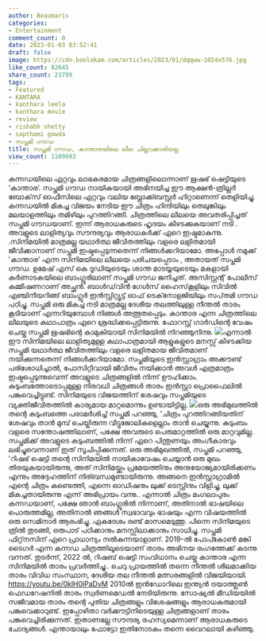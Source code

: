 ```yaml
---
author: Beaumaris
categories:
- Entertainment
comment_count: 0
date: 2023-01-03 03:52:41
draft: false
image: https://cdn.boolokam.com/articles/2023/01/dqqww-1024x576.jpg
like_count: 82645
share_count: 23799
tags:
- Featured
- KANTARA
- kanthara leela
- kanthara movie
- review
- rishabh shetty
- sapthami gowda
- സപ്തമി ഗൗഡ
title: സപ്തമി ഗൗഡ, കാന്താരയിലെ ലീല ചില്ലറക്കാരിയല്ല
view_count: 1109993
---
```


കന്നഡയിലെ ഏറ്റവും ലാഭകരമായ ചിത്രങ്ങളിലൊന്നാണ് ഋഷഭ് ഷെട്ടിയുടെ ‘കാന്താര’. സപ്തമി ഗൗഡ നായികയായി അഭിനയിച്ച ഈ ആക്ഷൻ-ത്രില്ലർ ബോക്‌സ് ഓഫീസിലെ ഏറ്റവും വലിയ ബ്ലോക്ക്ബസ്റ്റർ ഹിറ്റാണെന്ന് തെളിയിച്ചു. കന്നഡയിൽ മികച്ച വിജയം നേടിയ ഈ ചിത്രം ഹിന്ദിയിലും തെലുങ്കിലും മലയാളത്തിലും തമിഴിലും പുറത്തിറങ്ങി. ചിത്രത്തിലെ ലീലയെ അവതരിപ്പിച്ചത് സപ്തമി ഗൗഡയാണ്. ഇന്ന് ആരാധകരുടെ ഹൃദയം കീഴടക്കുകയാണ് നടി . അവളുടെ ലാളിത്യവും സൗന്ദര്യവും ആരാധകർക്ക് ഏറെ ഇഷ്ടമാകുന്നു. .സിനിമയിൽ മാത്രമല്ല യഥാർത്ഥ ജീവിതത്തിലും വളരെ ലളിതമായി ജീവിക്കാനാണ് സപ്തമി ഇഷ്ടപ്പെടുന്നതെന്ന് നിങ്ങൾക്കറിയാമോ. അപ്പോൾ നമുക്ക് 'കാന്താര' എന്ന സിനിമയിലെ ലീലയെ പരിചയപ്പെടാം , അതായത് സപ്തമി ഗൗഡ. ഉമേഷ് എസ് കെ ദൂഡിയുടെയും ശാന്ത മാടയ്യയുടെയും മകളായി കർണാടകയിലെ ബാംഗ്ലൂരിലാണ് സപ്തമി ഗൗഡ ജനിച്ചത്. അസിസ്റ്റന്റ് പോലീസ് കമ്മീഷണറാണ് അച്ഛൻ. ബാൾഡ്‌വിൻ ഗേൾസ് ഹൈസ്‌കൂളിലും സിവിൽ എഞ്ചിനീയറിങ്ങ് ബാംഗ്ലൂർ ഇൻസ്റ്റിറ്റ്യൂട്ട് ഓഫ് ടെക്‌നോളജിയിലും സപ്‌തമി ഗൗഡ പഠിച്ചു. സപ്തമി ഒരു മികച്ച നടി മാത്രമല്ല ദേശീയ തലത്തിലുള്ള നീന്തൽ താരം കൂടിയാണ് എന്നറിയുമ്പോൾ നിങ്ങൾ അത്ഭുതപ്പെടും. കാന്താര എന്ന ചിത്രത്തിലെ ലീലയുടെ കഥാപാത്രം ഏറെ ശ്രദ്ധിക്കപ്പെട്ടിരുന്നു. ഫോറസ്റ്റ് ഗാർഡിന്റെ വേഷം ചെയ്ത സപ്തമി ഋഷഭിന്റെ കാമുകിയായി സിനിമയിൽ നിറഞ്ഞുനിന്നു. ![](https://cdn.boolokam.com/articles/2023/01/dqqww-1024x576.jpg)എന്നാൽ ഈ സിനിമയിലെ ലാളിത്യമുള്ള കഥാപാത്രമായി ആളുകളുടെ മനസ്സ് കീഴടക്കിയ സപ്തമി യഥാർത്ഥ ജീവിതത്തിലും വളരെ ലളിതമായ ജീവിതമാണ് നയിക്കുന്നതെന്ന് നിങ്ങൾക്കറിയാമോ. സപ്തമിയുടെ ഇൻസ്റ്റാഗ്രാം അക്കൗണ്ട് പരിശോധിച്ചാൽ, പോസിറ്റീവായി ജീവിതം നയിക്കാൻ അവൾ എത്രമാത്രം ഇഷ്ടപ്പെടുന്നുവെന്ന് അവളുടെ ചിത്രങ്ങളിൽ നിന്ന് ഊഹിക്കാം. കുടുംബത്തോടൊപ്പമുള്ള നിരവധി ചിത്രങ്ങൾ താരം ഇൻസ്റ്റാ പ്രൊഫൈലിൽ പങ്കുവെച്ചിട്ടുണ്ട്. സിനിമയുടെ വിജയത്തിന് ശേഷവും സപ്തമിയുടെ വ്യക്തിജീവിതത്തിൽ കാര്യമായ മാറ്റമൊന്നും ഉണ്ടായിട്ടില്ല. ![](https://cdn.boolokam.com/articles/2023/01/adddddd-1024x768.jpg)ഒരു അഭിമുഖത്തിൽ തന്റെ കുടുംബത്തെ പരാമർശിച്ച് സപ്തമി പറഞ്ഞു, 'ചിത്രം പുറത്തിറങ്ങിയതിന് ശേഷവും താൻ മുമ്പ് ചെയ്തിരുന്ന വീട്ടുജോലികളെല്ലാം താൻ ചെയ്യുന്നു. കുടുംബം വളരെ സന്തോഷത്തിലാണ്, പക്ഷേ അവരുടെ പെരുമാറ്റത്തിൽ ഒരു മാറ്റവുമില്ല. സപ്തമിക്ക് അവളുടെ കുടുംബത്തിൽ നിന്ന് ഏറെ പിന്തുണയും അംഗീകാരവും ലഭിച്ചുവെന്നാണ് ഇത് സൂചിപ്പിക്കുന്നത്. ഒരു അഭിമുഖത്തിൽ, സപ്തമി പറഞ്ഞു, 'റിഷഭ് ഷെട്ടി തന്റെ സിനിമയിൽ നായികാവേഷം ചെയ്യാൻ ഒരു മുഖം തിരയുകയായിരുന്നു, അത് സിനിമയ്ക്കും പ്രമേയത്തിനും അനുയോജ്യമായിരിക്കണം എന്നും അദ്ദേഹത്തിന് നിര്ബന്ധമുണ്ടായിരുന്നു. അങ്ങനെ ഇൻസ്റ്റാഗ്രാമിൽ എന്റെ ചിത്രം കണ്ടെത്തി, എന്നെ ഓഡിഷനും ലുക്ക് ടെസ്റ്റിനും വിളിച്ചു, ലുക്ക് മികച്ചതായിരുന്നു എന്ന് അഭിപ്രായം വന്നു.. എന്നാൽ ചിത്രം മംഗലാപുരം കന്നഡയാണ്, പക്ഷേ ഞാൻ ബാംഗ്ലൂരിൽ നിന്നാണ്, അതിനാൽ ഭാഷയിലെ പൊരുത്തമില്ല, അതിനാൽ ഞങ്ങൾ സ്വഭാവവും ഭാഷയും എന്ന വിഷയത്തിൽ ഒരു സെമിനാർ ആരംഭിച്ചു. ഏകദേശം രണ്ട് മാസമെടുത്തു. പിന്നെ സിനിമയുടെ ത്രിൽ തുടങ്ങി, ഒരുപാട് പഠിക്കാനും മനസ്സിലാക്കാനും സാധിച്ചു. സപ്തമി ഫിറ്റ്‌നസിന് ഏറെ പ്രാധാന്യം നല്‍കുന്നയാളാണ്. 2019-ല്‍ പോപ്കോണ്‍ മങ്കി ടൈഗര്‍ എന്ന കന്നഡ ചിത്രത്തിലൂടെയാണ് താരം അഭിനയ രംഗത്തേക്ക് കടന്നു വന്നത്. തുടര്‍ന്ന്, 2022 ല്‍, റിഷബ് ഷെട്ടി സംവിധാനം ചെയ്ത കാന്താര എന്ന സിനിമയില്‍ താരം പ്രവര്‍ത്തിച്ചു.. ചെറു പ്രായത്തില്‍ തന്നെ നീന്തല്‍ ശീലമാക്കിയ താരം വിവിധ സംസ്ഥാന, ദേശീയ തല നീന്തല്‍ മത്സരങ്ങളില്‍ വിജയിയായി. https://youtu.be/0klH0lPaDvM 2010ല്‍ ഇന്‍ഡോറിലെ ഇന്ത്യന്‍ ട്രയാത്ത്ലണ്‍ ഫെഡറേഷനില്‍ താരം സ്വര്‍ണമെഡല്‍ നേടിയിരുന്നു. സോഷ്യല്‍ മീഡിയയില്‍ സജീവമായ താരം തന്റെ പുതിയ ചിത്രങ്ങളും വിശേഷങ്ങളും ആരാധകരുമായി പങ്കുവെക്കാറുണ്ട്. ഇപ്പോഴിതാ വര്‍ക്കൗട്ടിനിടെയുള്ള ചിത്രങ്ങളാണ് താരം പങ്കുവെച്ചിരിക്കുന്നത്. ഇതാണല്ലേ സൗന്ദര്യ രഹസ്യമെന്നാണ് ആരാധകരുടെ ചോദ്യങ്ങള്‍. എന്തായാലും ഫോട്ടോ ഇതിനോടകം തന്നെ വൈറലായി കഴിഞ്ഞു. &nbsp;